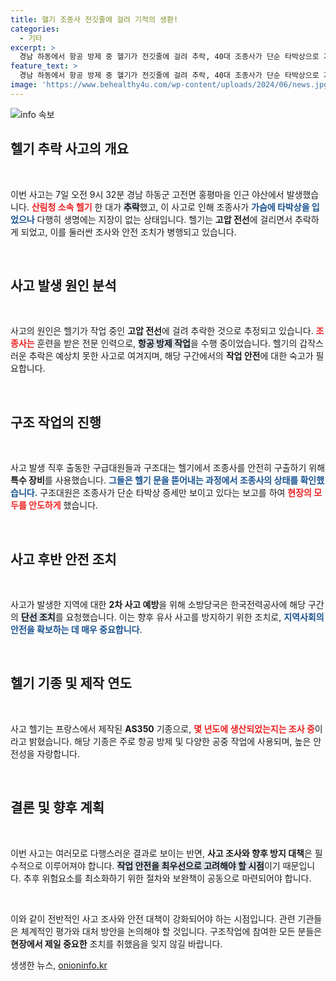 ```yaml
---
title: 헬기 조종사 전깃줄에 걸려 기적의 생환!
categories:
  - 기타
excerpt: >
  경남 하동에서 항공 방제 중 헬기가 전깃줄에 걸려 추락, 40대 조종사가 단순 타박상으로 기적처럼 생존했습니다. 사고 경위는 수사 중!
feature_text: >
  경남 하동에서 항공 방제 중 헬기가 전깃줄에 걸려 추락, 40대 조종사가 단순 타박상으로 기적처럼 생존했습니다. 사고 경위는 수사 중!
image: 'https://www.behealthy4u.com/wp-content/uploads/2024/06/news.jpg'
---
```


<p><img src="https://www.behealthy4u.com/wp-content/uploads/2024/06/news.jpg" alt="info 속보" /></p>

<h2 data-ke-size="size26">헬기 추락 사고의 개요</h2>

<p data-ke-size="size16">&nbsp;</p>

<p>이번 사고는 7일 오전 9시 32분 경남 하동군 고전면 홍평마을 인근 야산에서 발생했습니다. <b><span style="color: #ee2323;">산림청 소속 헬기</span></b> 한 대가 <b><span style="background-color: #21538527;">추락</span></b>했고, 이 사고로 인해 조종사가 <b><span style="color: #1a5490;">가슴에 타박상을 입었으나</span></b> 다행히 생명에는 지장이 없는 상태입니다. 헬기는 <b>고압 전선</b>에 걸리면서 추락하게 되었고, 이를 둘러싼 조사와 안전 조치가 병행되고 있습니다.<p data-ke-size="size16">&nbsp;</p></p>

<h2 data-ke-size="size26">사고 발생 원인 분석</h2>

<p data-ke-size="size16">&nbsp;</p>

<p>사고의 원인은 헬기가 작업 중인 <b>고압 전선</b>에 걸려 추락한 것으로 추정되고 있습니다. <b><span style="color: #ee2323;">조종사는</span></b> 훈련을 받은 전문 인력으로, <b><span style="background-color: #21538527;">항공 방제 작업</span></b>을 수행 중이었습니다. 헬기의 갑작스러운 추락은 예상치 못한 사고로 여겨지며, 해당 구간에서의 <b>작업 안전</b>에 대한 숙고가 필요합니다.<p data-ke-size="size16">&nbsp;</p></p>

<h2 data-ke-size="size26">구조 작업의 진행</h2>

<p data-ke-size="size16">&nbsp;</p>

<p>사고 발생 직후 출동한 구급대원들과 구조대는 헬기에서 조종사를 안전히 구출하기 위해 <b>특수 장비</b>를 사용했습니다. <b><span style="color: #1a5490;">그들은 헬기 문을 뜯어내는 과정에서 조종사의 상태를 확인했습니다.</span></b> 구조대원은 조종사가 단순 타박상 증세만 보이고 있다는 보고를 하여 <b><span style="color: #ee2323;">현장의 모두를 안도하게</span></b> 했습니다. <p data-ke-size="size16">&nbsp;</p></p>

<h2 data-ke-size="size26">사고 후반 안전 조치</h2>

<p data-ke-size="size16">&nbsp;</p>

<p>사고가 발생한 지역에 대한 <b>2차 사고 예방</b>을 위해 소방당국은 한국전력공사에 해당 구간의 <b><span style="background-color: #21538527;">단선 조치</span></b>를 요청했습니다. 이는 향후 유사 사고를 방지하기 위한 조치로, <b><span style="color: #1a5490;">지역사회의 안전을 확보하는 데 매우 중요합니다</span></b>. <p data-ke-size="size16">&nbsp;</p></p>

<h2 data-ke-size="size26">헬기 기종 및 제작 연도</h2>

<p data-ke-size="size16">&nbsp;</p>

<p>사고 헬기는 프랑스에서 제작된 <b>AS350</b> 기종으로, <b><span style="color: #ee2323;">몇 년도에 생산되었는지는 조사 중</span></b>이라고 밝혔습니다. 해당 기종은 주로 항공 방제 및 다양한 공중 작업에 사용되며, 높은 안전성을 자랑합니다. <p data-ke-size="size16">&nbsp;</p></p>

<h2 data-ke-size="size26">결론 및 향후 계획</h2>

<p data-ke-size="size16">&nbsp;</p>

<p>이번 사고는 여러모로 다행스러운 결과로 보이는 반면, <b>사고 조사와 향후 방지 대책</b>은 필수적으로 이루어져야 합니다. <b><span style="background-color: #21538527;">작업 안전을 최우선으로 고려해야 할 시점</span></b>이기 때문입니다. 추후 위험요소를 최소화하기 위한 절차와 보완책이 공동으로 마련되어야 합니다. <p data-ke-size="size16">&nbsp;</p></p>

<p>이와 같이 전반적인 사고 조사와 안전 대책이 강화되어야 하는 시점입니다. 관련 기관들은 체계적인 평가와 대처 방안을 논의해야 할 것입니다. 구조작업에 참여한 모든 분들은 <b>현장에서 제일 중요한</b> 조치를 취했음을 잊지 않길 바랍니다.</p>
생생한 뉴스, <a href="https://onioninfo.kr" rel="dofollow">onioninfo.kr</a>


